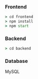 ### Frontend

```cmd
> cd frontend
> npm install
> npm start
```

### Backend

```cmd
> cd backend
```

### Database

MySQL